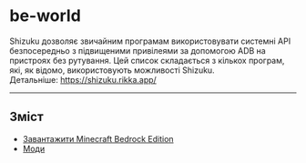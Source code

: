 # be-world
Shizuku дозволяє звичайним програмам використовувати системні API безпосередньо з підвищеними привілеями за допомогою ADB на пристроях без рутування. Цей список складається з кількох програм, які, як відомо, використовують можливості Shizuku.
<br>
Детальніше: https://shizuku.rikka.app/
***
## Зміст
- [Завантажити Minecraft Bedrock Edition](#download-mcpe)
- [Моди](#mods)
